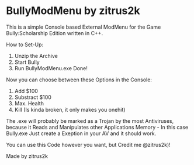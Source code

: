 # BullyModMenu by zitrus2k
This is a simple Console based External ModMenu for the Game Bully:Scholarship Edition written in C++.

How to Set-Up:

1. Unzip the Archive
2. Start Bully
3. Run BullyModMenu.exe
Done!

Now you can choose between these Options in the Console:

1. Add $100
2. Substract $100
3. Max. Health
4. Kill (Is kinda broken, it only makes you onehit)

The .exe will probably be marked as a Trojan by the most Antiviruses, 
because it Reads and Manipulates other Applications Memory -
In this case Bully.exe
Just create a Exeption in your AV and it should work.

You can use this Code however you want, but Credit me @zitrus2k)!

Made by zitrus2k
